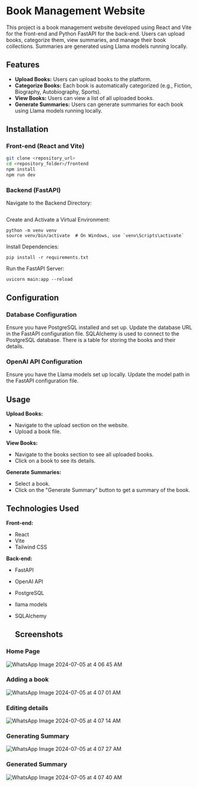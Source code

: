 # Book Management Website

This project is a book management website developed using React and Vite for the front-end and Python FastAPI for the back-end. Users can upload books, categorize them, view summaries, and manage their book collections. Summaries are generated using Llama models running locally.

## Features

- **Upload Books:** Users can upload books to the platform.
- **Categorize Books:** Each book is automatically categorized (e.g., Fiction, Biography, Autobiography, Sports).
- **View Books:** Users can view a list of all uploaded books.
- **Generate Summaries:** Users can generate summaries for each book using Llama models running locally.

## Installation

### Front-end (React and Vite)

   ```bash
   git clone <repository_url>
   cd <repository_folder>/frontend
   npm install
  npm run dev
  ```
### Backend (FastAPI)

Navigate to the Backend Directory:
``` cd <repository_folder>/backend
```
Create and Activate a Virtual Environment:
```
python -m venv venv
source venv/bin/activate  # On Windows, use `venv\Scripts\activate`
```
Install Dependencies:
```
pip install -r requirements.txt
```
Run the FastAPI Server:
```
uvicorn main:app --reload
```

## Configuration

### Database Configuration

Ensure you have PostgreSQL installed and set up. Update the database URL in the FastAPI configuration file. SQLAlchemy is used to connect to the PostgreSQL database. There is a table for storing the books and their details.

### OpenAI API Configuration

Ensure you have the Llama models set up locally. Update the model path in the FastAPI configuration file.

## Usage

**Upload Books:**
- Navigate to the upload section on the website.
- Upload a book file.

**View Books:**
- Navigate to the books section to see all uploaded books.
- Click on a book to see its details.

**Generate Summaries:**
- Select a book.
- Click on the "Generate Summary" button to get a summary of the book.

## Technologies Used

**Front-end:**
- React
- Vite
- Tailwind CSS

**Back-end:**
- FastAPI
- OpenAI API
- PostgreSQL
- llama models
- SQLAlchemy

  ## Screenshots

### Home Page
  ![WhatsApp Image 2024-07-05 at 4 06 45 AM](https://github.com/Mufsh/bookify/assets/80107839/b623bae9-a252-431e-9bae-3971d47029a4)

  
### Adding a book
  ![WhatsApp Image 2024-07-05 at 4 07 01 AM](https://github.com/Mufsh/bookify/assets/80107839/18eea57e-a34b-4a22-a30f-efaa1d43ba0c)


  ### Editing details

![WhatsApp Image 2024-07-05 at 4 07 14 AM](https://github.com/Mufsh/bookify/assets/80107839/c2529ce2-8222-477a-946d-22f0920144c8)

### Generating Summary
![WhatsApp Image 2024-07-05 at 4 07 27 AM](https://github.com/Mufsh/bookify/assets/80107839/ee66711e-957f-43e7-8eae-4ac0017cb801)


### Generated Summary
![WhatsApp Image 2024-07-05 at 4 07 40 AM](https://github.com/Mufsh/bookify/assets/80107839/5e990c82-4ae3-4415-b8ef-6c11890f8dd3)
